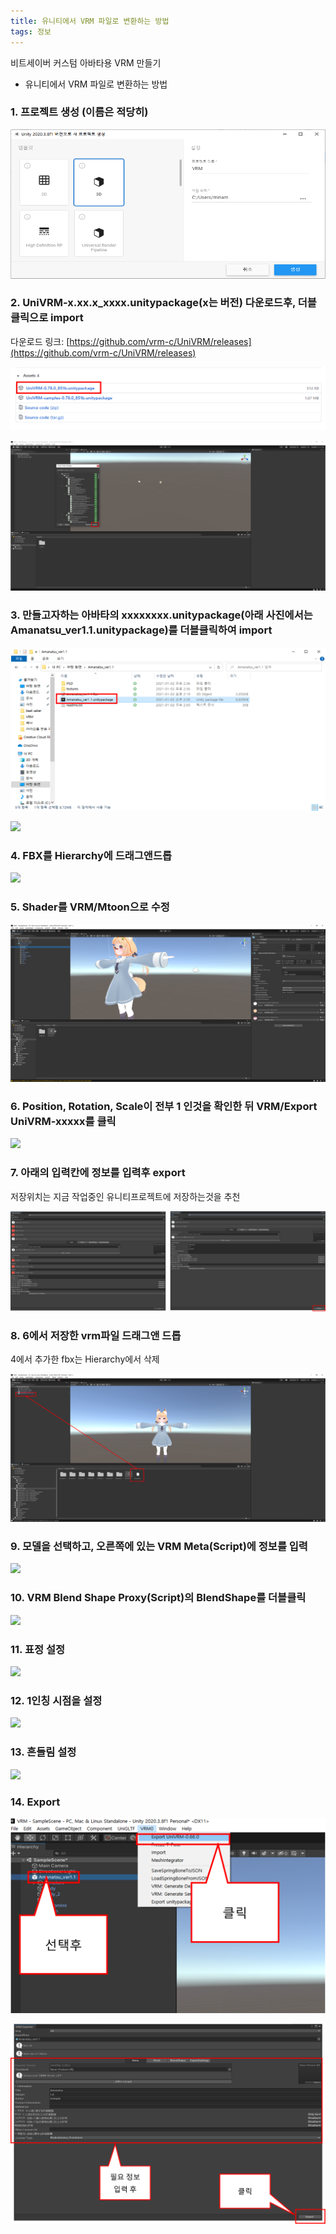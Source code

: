 ```yaml
---
title: 유니티에서 VRM 파일로 변환하는 방법
tags: 정보
---
```


비트세이버 커스텀 아바타용 VRM 만들기

- 유니티에서 VRM 파일로 변환하는 방법

### 1. 프로젝트 생성 (이름은 적당히)
![](/img/vrm/vrm1.png)

### 2. UniVRM-x.xx.x_xxxx.unitypackage(x는 버전) 다운로드후, 더블클릭으로 import

다운로드 링크: [https://github.com/vrm-c/UniVRM/releases](https://github.com/vrm-c/UniVRM/releases)

![](/img/vrm/vrm2.png)

![](/img/vrm/vrm2b.png)


### 3. 만들고자하는 아바타의 xxxxxxxx.unitypackage(아래 사진에서는 Amanatsu_ver1.1.unitypackage)를 더블클릭하여 import

![](/img/vrm/vrm3.png)

![](/img/vrm/vrm3b.png)

### 4. FBX를 Hierarchy에 드래그앤드롭

![](/img/vrm/vrm4.png)

### 5. Shader를 VRM/Mtoon으로 수정

![](/img/vrm/vrm5.png)

### 6. Position, Rotation, Scale이 전부 1 인것을 확인한 뒤 VRM/Export UniVRM-xxxxx를 클릭

![](/img/vrm/vrm6.png)

### 7. 아래의 입력칸에 정보를 입력후 export

저장위치는 지금 작업중인 유니티프로젝트에 저장하는것을 추천

![](/img/vrm/vrm7.png)

### 8. 6에서 저장한 vrm파일 드래그앤 드롭

4에서 추가한 fbx는 Hierarchy에서 삭제

![](/img/vrm/vrm8.png)

### 9. 모델을 선택하고, 오른쪽에 있는 VRM Meta(Script)에 정보를 입력

![](/img/vrm/vrm9.png)

### 10. VRM Blend Shape Proxy(Script)의 BlendShape를 더블클릭

![](/img/vrm/vrm10.png)

### 11. 표정 설정

![](/img/vrm/vrm11.png)

### 12. 1인칭 시점을 설정

![](/img/vrm/vrm12.png)

### 13. 흔들림 설정

![](/img/vrm/vrm13.png)

### 14. Export

![](/img/vrm/vrm14.png)

![](/img/vrm/vrm14b.png)
